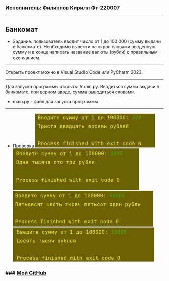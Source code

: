 ### Исполнитель: Филиппов Кирилл Фт-220007

---

## Банкомат
* Задание: пользователь вводит число от 1 до 100 000 (сумму выдачи в банкомате). Необходимо вывести на экран словами введенную сумму и в конце написать название валюты (рубли) с правильным окончанием.

---

Открыть проект можно в Visual Studio Code или PyCharm 2023.

---
Для запуска программы открыть: /main.py. Вводиться сумма выдачи в банкомате, при верном вводе, сумма выводиться словами.

* main.py - файл для запуска программы

---
* Проверка
![21.jpg](21.jpg)
![22.jpg](22.jpg)
![23.jpg](23.jpg)
![24.jpg](24.jpg)

### ### [Мой GitHub](https://github.com/ste1wallF)